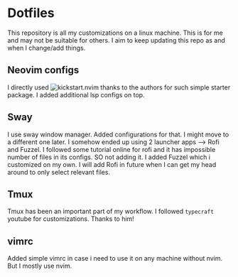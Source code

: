 # Dotfiles

This repository is all my customizations on a linux machine. This is for me and may not be suitable for others. I aim to keep updating this repo as and when I change/add things. 

## Neovim configs
I directly used ![kickstart.nvim](https://github.com/nvim-lua/kickstart.nvim) thanks to the authors for such simple starter package. I added additional lsp configs on top. 

## Sway
I use sway window manager. Added configurations for that. I might move to a different one later. I somehow ended up using 2 launcher apps --> Rofi and Fuzzel. I followed some tutorial online for rofi and it has impossible number of files in its configs. SO not adding it. I added Fuzzel which i customized on my own. I will add Rofi in future when I can get my head around to only select relevant files.

## Tmux
Tmux has been an important part of my workflow. I followed `typecraft` youtube for customizations. Thanks to him!


## vimrc
Added simple vimrc in case i need to use it on any machine without nvim. But I mostly use nvim. 
